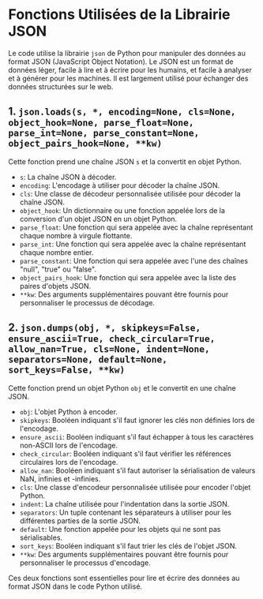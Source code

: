 # Fonctions Utilisées de la Librairie JSON

Le code utilise la librairie `json` de Python pour manipuler des données au format JSON (JavaScript Object Notation). Le JSON est un format de données léger, facile à lire et à écrire pour les humains, et facile à analyser et à générer pour les machines. Il est largement utilisé pour échanger des données structurées sur le web.

## 1. `json.loads(s, *, encoding=None, cls=None, object_hook=None, parse_float=None, parse_int=None, parse_constant=None, object_pairs_hook=None, **kw)`

Cette fonction prend une chaîne JSON `s` et la convertit en objet Python.

- `s`: La chaîne JSON à décoder.
- `encoding`: L'encodage à utiliser pour décoder la chaîne JSON.
- `cls`: Une classe de décodeur personnalisée utilisée pour décoder la chaîne JSON.
- `object_hook`: Un dictionnaire ou une fonction appelée lors de la conversion d'un objet JSON en un objet Python.
- `parse_float`: Une fonction qui sera appelée avec la chaîne représentant chaque nombre à virgule flottante.
- `parse_int`: Une fonction qui sera appelée avec la chaîne représentant chaque nombre entier.
- `parse_constant`: Une fonction qui sera appelée avec l'une des chaînes "null", "true" ou "false".
- `object_pairs_hook`: Une fonction qui sera appelée avec la liste des paires d'objets JSON.
- `**kw`: Des arguments supplémentaires pouvant être fournis pour personnaliser le processus de décodage.

## 2. `json.dumps(obj, *, skipkeys=False, ensure_ascii=True, check_circular=True, allow_nan=True, cls=None, indent=None, separators=None, default=None, sort_keys=False, **kw)`

Cette fonction prend un objet Python `obj` et le convertit en une chaîne JSON.

- `obj`: L'objet Python à encoder.
- `skipkeys`: Booléen indiquant s'il faut ignorer les clés non définies lors de l'encodage.
- `ensure_ascii`: Booléen indiquant s'il faut échapper à tous les caractères non-ASCII lors de l'encodage.
- `check_circular`: Booléen indiquant s'il faut vérifier les références circulaires lors de l'encodage.
- `allow_nan`: Booléen indiquant s'il faut autoriser la sérialisation de valeurs NaN, infinies et -infinies.
- `cls`: Une classe d'encodeur personnalisée utilisée pour encoder l'objet Python.
- `indent`: La chaîne utilisée pour l'indentation dans la sortie JSON.
- `separators`: Un tuple contenant les séparateurs à utiliser pour les différentes parties de la sortie JSON.
- `default`: Une fonction appelée pour les objets qui ne sont pas sérialisables.
- `sort_keys`: Booléen indiquant s'il faut trier les clés de l'objet JSON.
- `**kw`: Des arguments supplémentaires pouvant être fournis pour personnaliser le processus d'encodage.

Ces deux fonctions sont essentielles pour lire et écrire des données au format JSON dans le code Python utilisé.